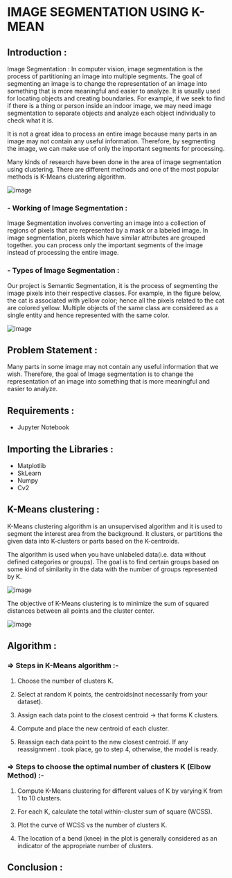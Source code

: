 # IMAGE SEGMENTATION USING K-MEAN
## Introduction :
Image Segmentation : In computer vision, image segmentation is the process of partitioning an image into multiple segments. The goal of segmenting an image is to change the representation of an image into something that is more meaningful and easier to analyze. It is usually used for locating objects and creating boundaries. For example, if we seek to find if there is a thing or person inside an indoor image, we may need image segmentation to separate objects and analyze each object individually to check what it is.

It is not a great idea to process an entire image because many parts in an image may not contain any useful information. Therefore, by segmenting the image, we can make use of only the important segments for processing. 

Many kinds of research have been done in the area of image segmentation using clustering. There are different methods and one of the most popular methods is K-Means clustering algorithm.

![image](https://user-images.githubusercontent.com/95903407/162152939-a4ce8f2f-ccbc-432c-9962-8272d91c6ee5.png)

### - Working of Image Segmentation :
Image Segmentation involves converting an image into a collection of regions of pixels that are represented by a mask or a labeled image. In image segmentation, pixels which have similar attributes are grouped together. you can process only the important segments of the image instead of processing the entire image.

### - Types of Image Segmentation :
Our project is Semantic Segmentation, it is the process of segmenting the image pixels into their respective classes. For example, in the figure below, the cat is associated with yellow color; hence all the pixels related to the cat are colored yellow. Multiple objects of the same class are considered as a single entity and hence represented with the same color.

![image](https://user-images.githubusercontent.com/95903407/162181156-72ae5d5e-b42d-4396-9c90-f9889653cf91.png)

## Problem Statement :
Many parts in some image may not contain any useful information that we wish.  Therefore, the goal of Image segmentation is to change the representation of an image into something that is more meaningful and easier to analyze.

## Requirements :
- Jupyter Notebook

## Importing the Libraries :
- Matplotlib
- SkLearn
- Numpy
- Cv2

## K-Means clustering :
K-Means clustering algorithm is an unsupervised algorithm and it is used to segment the interest area from the background. It clusters, or partitions the given data into K-clusters or parts based on the K-centroids.

The algorithm is used when you have unlabeled data(i.e. data without defined categories or groups). The goal is to find certain groups based on some kind of similarity in the data with the number of groups represented by K.

![image](https://user-images.githubusercontent.com/95903407/162170882-febd6dd1-3775-4e98-b69f-3a34046d6b0d.png)

The objective of K-Means clustering is to minimize the sum of squared distances between all points and the cluster center.

![image](https://user-images.githubusercontent.com/95903407/162153620-eefe6532-7b33-489c-9c5a-02c04aa96261.png)

## Algorithm :
### => Steps in K-Means algorithm :-

1. Choose the number of clusters K.
  
2. Select at random K points, the centroids(not necessarily from your dataset).
  
3. Assign each data point to the closest centroid → that forms K clusters.
  
4. Compute and place the new centroid of each cluster.
  
5. Reassign each data point to the new closest centroid. If any reassignment . took place, go to step 4, otherwise, the model is ready.

### => Steps to choose the optimal number of clusters K (Elbow Method) :- 

1. Compute K-Means clustering for different values of K by varying K from 1 to 10 clusters.
  
2. For each K, calculate the total within-cluster sum of square (WCSS).
  
3. Plot the curve of WCSS vs the number of clusters K.
  
4. The location of a bend (knee) in the plot is generally considered as an indicator of the appropriate number of clusters.    

## Conclusion :
